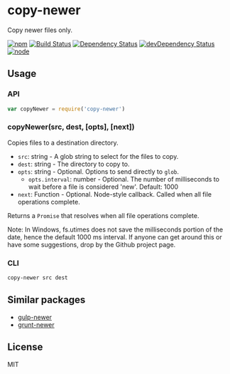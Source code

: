 # copy-newer

Copy newer files only.

[![npm](https://img.shields.io/npm/v/copy-newer.svg?style=flat-square)](https://www.npmjs.com/package/copy-newer)
[![Build Status](https://img.shields.io/travis/seangenabe/copy-newer/master.svg?style=flat-square)](https://travis-ci.org/seangenabe/copy-newer)
[![Dependency Status](https://img.shields.io/david/seangenabe/copy-newer.svg?style=flat-square)](https://david-dm.org/seangenabe/copy-newer)
[![devDependency Status](https://img.shields.io/david/dev/seangenabe/copy-newer.svg?style=flat-square)](https://david-dm.org/seangenabe/copy-newer#info=devDependencies)
[![node](https://img.shields.io/node/v/copy-newer.svg)](https://nodejs.org/en/download/)

## Usage

### API

```javascript
var copyNewer = require('copy-newer')
```

### copyNewer(src, dest, [opts], [next])

Copies files to a destination directory.

* `src`: string - A glob string to select for the files to copy.
* `dest`: string - The directory to copy to.
* `opts`: string - Optional. Options to send directly to `glob`.
  * `opts.interval`: number - Optional. The number of milliseconds to wait before a file is considered 'new'. Default: 1000
* `next`: Function<Error> - Optional. Node-style callback. Called when all file operations complete.

Returns a `Promise` that resolves when all file operations complete.

Note: In Windows, fs.utimes does not save the milliseconds portion of the date, hence the default 1000 ms interval. If anyone can get around this or have some suggestions, drop by the Github project page.

### CLI

```bash
copy-newer src dest
```

## Similar packages

* [gulp-newer](https://www.npmjs.com/package/gulp-newer)
* [grunt-newer](https://www.npmjs.com/package/grunt-newer)

## License

MIT
